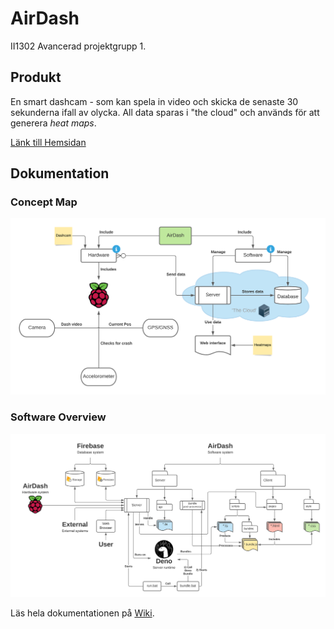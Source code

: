 # AirDash

II1302 Avancerad projektgrupp 1.

## Produkt

En smart dashcam - som kan spela in video och skicka de senaste 30 sekunderna ifall av olycka. All data sparas i "the cloud" och används för att generera *heat maps*.

[Länk till Hemsidan](https://airdash.herokuapp.com/)
## Dokumentation
### Concept Map
![alt text](https://github.com/WilliamRagstad/II1302-Projektgrupp-1/blob/master/Docs/Wiki/Concept%20Map.png)

### Software Overview
![alt text](https://github.com/WilliamRagstad/II1302-Projektgrupp-1/blob/master/Docs/Wiki/AirDash%20Software%20overview.png)



Läs hela dokumentationen på [Wiki](https://github.com/WilliamRagstad/II1302-Projektgrupp-1/wiki).
